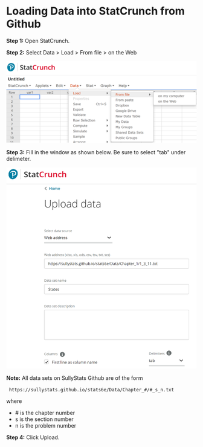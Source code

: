 # Loading Data into StatCrunch from Github

<b>Step 1:</b>  Open StatCrunch.

<b>Step 2:</b>  Select Data > Load > From file > on the Web

![](StatCrunch1.png)

<b>Step 3:</b>  Fill in the window as shown below.  Be sure to select "tab" under delimeter. 

![](StatCrunch2.png)

<b>Note:</b>  All data sets on SullyStats Github are of the form

     https://sullystats.github.io/stats6e/Data/Chapter_#/#_s_n.txt
     
where
<ul>
     <li># is the chapter number</li>
     <li>s is the section number</li>
     <li>n is the problem number</li>
</ul>
<b>Step 4:</b>  Click Upload. 

